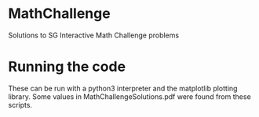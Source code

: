 # MathChallenge
Solutions to SG Interactive Math Challenge problems

# Running the code
These can be run with a python3 interpreter and the matplotlib
plotting library. Some values in MathChallengeSolutions.pdf were
found from these scripts.
